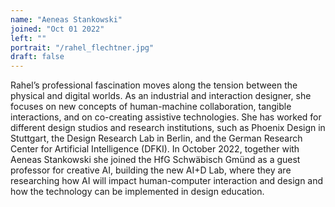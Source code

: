 ```yaml
---
name: "Aeneas Stankowski"
joined: "Oct 01 2022"
left: ""
portrait: "/rahel_flechtner.jpg"
draft: false
---
```


Rahel’s professional fascination moves along the tension between the physical and digital worlds. As an industrial and interaction designer, she focuses on new concepts of human-machine collaboration, tangible interactions, and on co-creating assistive technologies. She has worked for different design studios and research institutions, such as Phoenix Design in Stuttgart, the Design Research Lab in Berlin, and the German Research Center for Artificial Intelligence (DFKI). In October 2022, together with Aeneas Stankowski she joined the HfG Schwäbisch Gmünd as a guest professor for creative AI, building the new AI+D Lab, where they are researching how AI will impact human-computer interaction and design and how the technology can be implemented in design education.